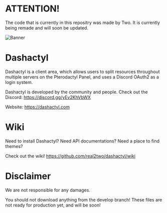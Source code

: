 # ATTENTION!

The code that is currently in this repositry was made by Two. It is currently being remade and will soon be updated.


![Banner](https://media.discordapp.net/attachments/706970617471303761/768606122147708968/pterodactyl-panel.png)

# Dashactyl

Dashactyl is a client area, which allows users to split resources throughout multiple servers on the Pterodactyl Panel, and uses a Discord OAuth2 as a login system. 

Dashactyl is developed by the community and people. Check out the Discord: https://discord.gg/yEv2KhVbWX

Website: https://dashactyl.com

# Wiki

Need to install Dashactyl? Need API documentations? Need a place to find themes?

Check out the wiki! https://github.com/real2two/dashactyl/wiki

# Disclaimer

We are not responsible for any damages.

You should not download anything from the develop branch! These files are not ready for production yet, and will be soon!
